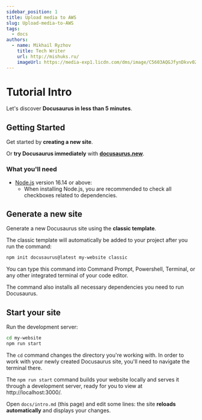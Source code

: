 ```yaml
---
sidebar_position: 1
title: Upload media to AWS
slug: Upload-media-to-AWS
tags:
  - docs
authors:
  - name: Mikhail Ryzhov
    title: Tech Writer
    url: http://mishuks.ru/
    imageUrl: https://media-exp1.licdn.com/dms/image/C5603AQGJfynDkvv0Zg/profile-displayphoto-shrink_400_400/0/1627910769141?e=1670457600&v=beta&t=AU75sE8B2Zx-SdIMhX_gTJTSiedkiDFwRnk3YoVqWYU
---
```


# Tutorial Intro

Let's discover **Docusaurus in less than 5 minutes**.

## Getting Started

Get started by **creating a new site**.

Or **try Docusaurus immediately** with **[docusaurus.new](https://docusaurus.new)**.

### What you'll need

- [Node.js](https://nodejs.org/en/download/) version 16.14 or above:
  - When installing Node.js, you are recommended to check all checkboxes related to dependencies.

## Generate a new site

Generate a new Docusaurus site using the **classic template**.

The classic template will automatically be added to your project after you run the command:

```bash
npm init docusaurus@latest my-website classic
```

You can type this command into Command Prompt, Powershell, Terminal, or any other integrated terminal of your code editor.

The command also installs all necessary dependencies you need to run Docusaurus.

## Start your site

Run the development server:

```bash
cd my-website
npm run start
```

The `cd` command changes the directory you're working with. In order to work with your newly created Docusaurus site, you'll need to navigate the terminal there.

The `npm run start` command builds your website locally and serves it through a development server, ready for you to view at http://localhost:3000/.

Open `docs/intro.md` (this page) and edit some lines: the site **reloads automatically** and displays your changes.

